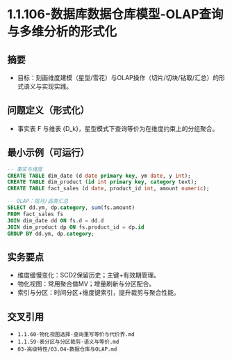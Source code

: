 ﻿# 1.1.106-数据库数据仓库模型-OLAP查询与多维分析的形式化

## 摘要

- 目标：刻画维度建模（星型/雪花）与OLAP操作（切片/切块/钻取/汇总）的形式语义与实现实践。

## 问题定义（形式化）

- 事实表 F 与维表 {D_k}，星型模式下查询等价为在维度约束上的分组聚合。

## 最小示例（可运行）

```sql
-- 事实与维度
CREATE TABLE dim_date (d date primary key, ym date, y int);
CREATE TABLE dim_product (id int primary key, category text);
CREATE TABLE fact_sales (d date, product_id int, amount numeric);

-- OLAP：按月/品类汇总
SELECT dd.ym, dp.category, sum(fs.amount)
FROM fact_sales fs
JOIN dim_date dd ON fs.d = dd.d
JOIN dim_product dp ON fs.product_id = dp.id
GROUP BY dd.ym, dp.category;
```

## 实务要点

- 维度缓慢变化：SCD2保留历史；主键+有效期管理。
- 物化视图：常用聚合做MV；增量刷新与分区配合。
- 索引与分区：时间分区+维度键索引，提升裁剪与聚合性能。

## 交叉引用

- `1.1.60-物化视图选择-查询重写等价与代价界.md`
- `1.1.59-表分区与分区裁剪-语义与等价.md`
- `03-高级特性/03.04-数据仓库与OLAP.md`
